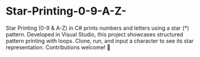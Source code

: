 # Star-Printing-0-9-A-Z-
Star Printing (0-9 &amp; A-Z) in C# prints numbers and letters using a star (*) pattern. Developed in Visual Studio, this project showcases structured pattern printing with loops. Clone, run, and input a character to see its star representation. Contributions welcome! 🚀

